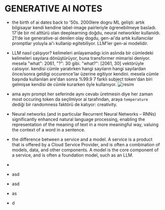 # GENERATIVE AI NOTES

- the birth of ai dates back to '50s. 2000lere dogru ML gelişti: artık bilgisayar kendi kendine label-image pairleriyle ögrenebilmeye basladı. 17'de bir ml alttürü olan deeplearning doğdu, neural networkler kullanıldı. 21'de ise generative-ai denilen olay dogdu, gen-ai'da artık kullanıcılar promptlar yoluyla ai'ı kullanip egitebiliyor. LLM'ler gen-ai modelidir.
- LLM nasıl çalışıyor? kelimeleri anlayamadıgı icin aslında bir cümledeki kelimeleri sayılara dönüştürüyor, buna transformer mimarisi deniyor. mesela "what": 2061, "?": 30 gibi. "what?": [2061, 30] vektörüyle calısıyor. kendisi cümle yaratırken hangi sayıların hangi sayılardan önce/sonra geldigi occurence'lar üzerine egitiyor kendini. mesela cümle başında kullanılan are'dan sonra %99.9 7 farklı subject token'dan biri gelmişse kendisi de cümle kurarken öyle kullanıyor. ![resim](https://github.com/bugrahankaramollaoglu/generative-ai-for-beginners/raw/main/01-introduction-to-genai/images/tokenizer-example.png?WT.mc_id=academic-105485-koreyst)

- ama aynı prompt her seferinde aynı cevabı üretmesin diye her zaman most occuring token da seçilmiyor ai tarafından, araya `temperature` dediği bir randomness faktörü de katıyor: creativity.
- Neural networks (and in particular Recurrent Neural Networks – RNNs) significantly enhanced natural language processing, enabling the representation of the meaning of text in a more meaningful way, valuing the context of a word in a sentence.
- the difference between a service and a model. A service is a product that is offered by a Cloud Service Provider, and is often a combination of models, data, and other components. A model is the core component of a service, and is often a foundation model, such as an LLM.
-
- asd
- asd
- as
- d


